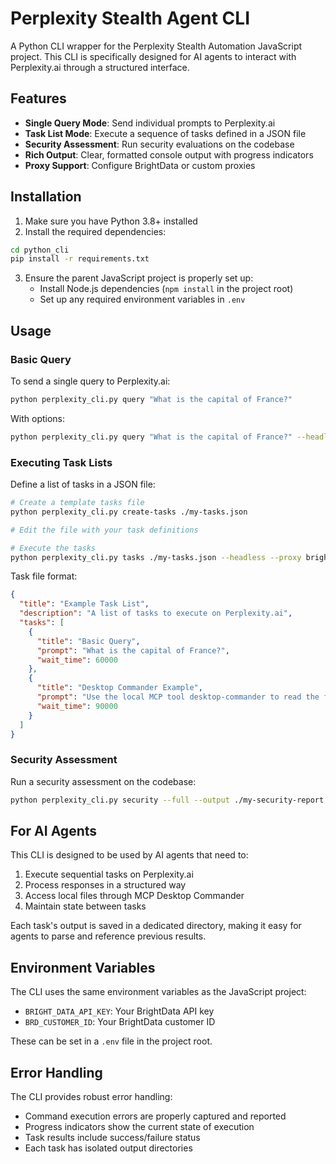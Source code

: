 # Perplexity Stealth Agent CLI

A Python CLI wrapper for the Perplexity Stealth Automation JavaScript project. This CLI is specifically designed for AI agents to interact with Perplexity.ai through a structured interface.

## Features

- **Single Query Mode**: Send individual prompts to Perplexity.ai
- **Task List Mode**: Execute a sequence of tasks defined in a JSON file
- **Security Assessment**: Run security evaluations on the codebase
- **Rich Output**: Clear, formatted console output with progress indicators
- **Proxy Support**: Configure BrightData or custom proxies

## Installation

1. Make sure you have Python 3.8+ installed
2. Install the required dependencies:

```bash
cd python_cli
pip install -r requirements.txt
```

3. Ensure the parent JavaScript project is properly set up:
   - Install Node.js dependencies (`npm install` in the project root)
   - Set up any required environment variables in `.env`

## Usage

### Basic Query

To send a single query to Perplexity.ai:

```bash
python perplexity_cli.py query "What is the capital of France?"
```

With options:

```bash
python perplexity_cli.py query "What is the capital of France?" --headless --proxy brightdata --output-dir ./my-responses
```

### Executing Task Lists

Define a list of tasks in a JSON file:

```bash
# Create a template tasks file
python perplexity_cli.py create-tasks ./my-tasks.json

# Edit the file with your task definitions

# Execute the tasks
python perplexity_cli.py tasks ./my-tasks.json --headless --proxy brightdata
```

Task file format:

```json
{
  "title": "Example Task List",
  "description": "A list of tasks to execute on Perplexity.ai",
  "tasks": [
    {
      "title": "Basic Query",
      "prompt": "What is the capital of France?",
      "wait_time": 60000
    },
    {
      "title": "Desktop Commander Example",
      "prompt": "Use the local MCP tool desktop-commander to read the file located at ~/Downloads/example.txt. Return the file's contents. Then summarize it.",
      "wait_time": 90000
    }
  ]
}
```

### Security Assessment

Run a security assessment on the codebase:

```bash
python perplexity_cli.py security --full --output ./my-security-report.md
```

## For AI Agents

This CLI is designed to be used by AI agents that need to:

1. Execute sequential tasks on Perplexity.ai
2. Process responses in a structured way
3. Access local files through MCP Desktop Commander
4. Maintain state between tasks

Each task's output is saved in a dedicated directory, making it easy for agents to parse and reference previous results.

## Environment Variables

The CLI uses the same environment variables as the JavaScript project:

- `BRIGHT_DATA_API_KEY`: Your BrightData API key
- `BRD_CUSTOMER_ID`: Your BrightData customer ID

These can be set in a `.env` file in the project root.

## Error Handling

The CLI provides robust error handling:

- Command execution errors are properly captured and reported
- Progress indicators show the current state of execution
- Task results include success/failure status
- Each task has isolated output directories